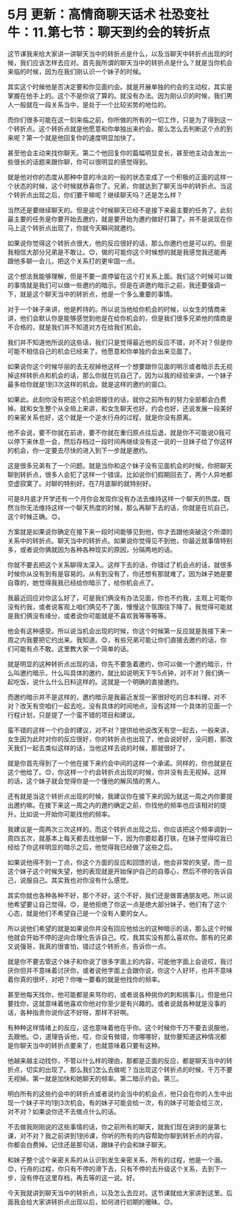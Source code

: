 # 5月 更新：高情商聊天话术 社恐变社牛：11.第七节：聊天到约会的转折点

这节课我来给大家讲一讲聊天当中的转折点是什么，以及当聊天中转折点出现的时候，我们应该怎样去应对。首先我所谓的聊天当中的转折点是什么？就是当你机会来临的时候，因为在我们刚认识一个妹子的时候。

其实这个时候他是否决定要和你见面约会。就是开展单独的约会的主动权，其实是掌握在他手上的。这个不是你说了算的。就没有办法。因为刚认识的时候，我们男人一般就在一段关系当中，是处于一个比较劣势的地位的。

而你们很多可能在这一刻来临之前，你所做的所有的一切工作，只是为了得到这一个转折点。这个转折点就是他愿意和你单独出来约会。那么怎么去判断这个点的到来呢？第一个就是他回复你的速度明显加快了。

甚至他会主动来找你聊天。第二个他回复你的篇幅明显变长，甚至他主动会发出一些很长的话题来跟你聊，你可以很明显的感觉得到。

就是他对你的态度从那种中意的冷淡的一般的状态变成了一个积极的正面的这样一个状态的时候，这个时候就恭喜你了。兄弟，你就达到了聊天当中的转折点。当这个转折点出现之后，你们要干嘛呢？继续聊天吗？还是怎么样？

当然还是要继续聊天的。但是这个时候聊天已经不是接下来最主要的任务了。此刻最主要的任务是你要开始去邀约，就是要开始为邀约做好打算了。并不是说现在你马上这个转折点出现了，你就今天瞬间就邀约。

如果说你觉得这个转折点很大，他的反应很好的话，那么你邀约也是可以的。但是我相信大部分兄弟是不敢让。😊，做的可能你这个时候想的就是我感觉我还能再跟他多聊一会儿，把这个关系打的更牢固一点。

这个想法我能够理解，但是不要一直停留在这个打关系上面。我们这个时候可以做的事情就是我们可以做一些邀约的暗示。但是在讲邀约暗示之前，我还要强调一下，就是这个聊天当中的转折点，他是一个多么重要的事情。

对于一个妹子来讲，他是矜持的。所以说当他给你机会的时候，以女生的情商来讲，他们会默认你是能够感觉到他是在给你机会的，但是我们很多兄弟他的情商是不合格的，就是我们并不知道对方在给我们机会。

我们并不知道他所说的这些话，我们只是觉得最近他的反应不错，对不对？但是你可能不相信自己的机会已经来了。他愿意和你单独约会出来见面了。

如果说你这个时候华丽的去无视掉他这样一个想要跟你见面的明示或者暗示去无视掉这样转折点和机会的话，那么你就在坑自己了。因为以我的经验来讲，一个妹子最多给你就是1到3次这样的机会。就是这样的邀约的窗口。

如果此。此刻你没有把这个机会把握住的话，就你之前所有的努力全部都会白费掉。就和女生整个从全局上来讲，和女生聊天也好，约会也好，还说发展一段美好的亲密关系也好，这个就是一个逆水行舟的过程，就是你没有原离。

他不会说，要不你就在前进，要不你就在重归原点往后退，就是你不可能说O我可以停下来休息一会，然后存档过一段时间再继续没有这一说的一旦妹子给了你这样的机会，你一定要去尽快的进入到下一步就是邀约。

这是很多兄弟有了一个问题。就是当你和这个妹子没有见面机会的时候，你把聊天聊到转折点，很多人会犯了这样一个错误。比如说你们假期回去了，两个人异地都空虚寂寞了。对聊的特别好。在7月底聊的就特别好。

可是8月底才开学还有一个月你会发现你没有办法去维持这样一个聊天的热度。既然当你无法维持这样一个聊天热度的时候，那么再聊下去的话，你就是在坑自己，这个时候正确。😊。

方案就是如果说你确定在接下来一段时间能够见到他，你才去跟他突破这个所谓的关系中的转折点。聊天当中的转折点。如果说你觉得见不到他，你最近就事情特别多，或者说你俩就因为各种各种现实的原因，分隔两地的话。

你就不要去把这个关系聊得太深入。这样下去的话，你错过了机会点的话，就很多时候你从没有到有是容易的。从有到没有了，你还想有那就难了。因为妹子她是要自尊的，她觉得我我已经给你暗示了，给你机会点了。

我最近回应对你这么好了，可是我们俩没有办法见面，你也不约我，主观上可能你没有约我，或者说客观上咱们俩见不了面，慢慢这个氛围往下降了。我觉得可能就是我们俩没有缘分，或者说你可能就是不喜欢我等等等等。

他会有这种感受。所以说当机会出现的时候，你这个时候第一反应就是我接下来一周之内我要把它约出来。我知道。😊，有些兄弟可能让你们直接去邀约的话，你们可能有点不敢。这里教大家一个简单的话。

就是明显的这种转折点出现的话，你先不要急着邀约，你可以做一个邀约暗示，什么叫邀约暗示，什么叫具体的邀约，就比如说明天下午5点钟，对不对？我们俩一起吃饭，说什么什么日料这样的。这就是一个明确的直接邀约。

而邀约暗示并不是这样的，邀约暗示是我最近发现一家很好吃的日本料理，对不对？改天有空咱们一起去吃，没有具体的时间地点，没有这样一个具体的见面一个行程计划，只是提了一个蛮不错的项目和建议。

蛮不错的这样一个约会的建议，对不对？提供给他说改天有空一起去，一般来讲，女生因为此时对你的反应很好，你的转折点也出现了，他会说好好，没问题，那改天我们一起去类似这样的话，当他这样去说的时候，那就很好了。

就是你首先得到了一个他在接下来约会中间的这样一个承诺。同样的，你也就是在这个他给了。😊，你这样一个约会转折点出现的时候，你并没有去无视掉。这样的话，这个妹子就会觉得你是一个懂他的解风情的男人。

还有就是当这个转折点出现的时候，我建议你在接下来的因为就这一周之内你要提出邀约嘛。在接下来这一周之内的邀约确定之前，你找他的频率也应该相对的提升。比如说一开始你可能找他的频率。

我建议是一周两次三次这样的。而这个转折点出现之后，你应该把这个频率调到一周四五次，就基本上每天都去找他聊一下，因为你要趁着打铁，在妹子觉得哎我已经给了你这样明显的暗示之后，他觉得我已经做了这些之后。

如果说他得不到一丁点，你这个方面的反应和回馈的话，他会非常的失望。而一旦这个妹子这个时候失望，他的表现就是开始保护自己的自尊心，然后不停的告诉自己，说服自己。其实我也对你没有什么感觉。

其实你就也各种各种不好，那个不好，这个不好，我们还是做普通朋友吧。所以说他希望要让自己觉得。😊，是他拒绝了你这一点是绝大部分妹子，他们有了这个心态，就是他们不希望自己是一个没有人要的女人。

所以说他们希望的就是如果说你并没有回应他给出的这种暗示的话，那么这个时候他就会开始不停的逆向合理化告诉自己。哎，我其实没有那么喜欢你。那有的兄弟又说强哥，我真的很害怕，错过这个转折点，告诉你一点。

就是你不要去管这个妹子和你说了很多字面上的内容，可能他字面上会说哎，我讨厌你但并不意味着讨厌你，或者说他字面上会跟你说，你这个人好坏，也并不意味着你真的很坏，对吧？你唯一要看的就是他找你的频率。

甚至他每天找你，他可能都是来骂你的，或者说各种挑你的刺和挑事儿，但是他只要找你，这就意味着他喜欢你他对你至少是有兴趣的。或者说就各种就是没事的话，各种指责你说你这不好呀，那样不好啊。

有种种这样情绪上的反应，这也意味着他在乎你。这个时候你千万不要去说服他，去跟他。😊，道理告诉他，哎，你没有做错，你哪哪好，就你要知道这种情况都是你聊天当中的转折点要来了，也就意味着只要有这种。

他越来越主动找你，不管以什么样的理由，那都是正面的反应，都是聊天当中的转折点，切实的出现了。那么我们怎么去做呢？当出现这个转折点的时候，千万不要无视掉。第一就是加快和她聊天的频率。第二暗示约会。第三。

明白所有的这些约会中的转折点或者说约会当中的机会点，他只会在你的人生中出现一个妹子平均1到3次机会。有的妹子可能会给一次，有的妹子可能会给三次，对不对？如果说你还不去做点什么的话。

不去做我刚刚说的这些事情的话，你之前所有的聊天，就我们现在讲到的是第七课，对不对？我之前讲到1到6课，你听的所有的内容帮助你聊到转折点的内容，你都会白费掉。记住还是那句话，跟妹子约会和妹子聊天。

和妹子整个这个亲密关系的从认识到发生亲密关系，所有的过程，他是一个溺。😊，行舟的过程，你只有不停的滑下去，只有不停的去升级这个关系，去到下一步，没有停在这里存档，再去等的这一说。好。

今天我就讲到聊天当中的转折点，以及怎么去应对。这节课就给大家讲到这里。后面我会给大家讲转折点出现以后，如何进行初期的暧昧。😊。

